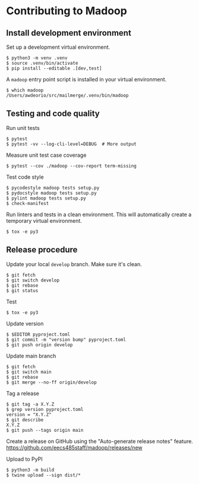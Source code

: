 Contributing to Madoop
======================

## Install development environment
Set up a development virtual environment.
```console
$ python3 -m venv .venv
$ source .venv/bin/activate
$ pip install --editable .[dev,test]
```

A `madoop` entry point script is installed in your virtual environment.
```console
$ which madoop
/Users/awdeorio/src/mailmerge/.venv/bin/madoop
```

## Testing and code quality
Run unit tests
```console
$ pytest
$ pytest -vv --log-cli-level=DEBUG  # More output
```

Measure unit test case coverage
```console
$ pytest --cov ./madoop --cov-report term-missing
```

Test code style
```console
$ pycodestyle madoop tests setup.py
$ pydocstyle madoop tests setup.py
$ pylint madoop tests setup.py
$ check-manifest
```

Run linters and tests in a clean environment.  This will automatically create a temporary virtual environment.
```console
$ tox -e py3
```

## Release procedure
Update your local `develop` branch.  Make sure it's clean.
```console
$ git fetch
$ git switch develop
$ git rebase
$ git status
```

Test
```console
$ tox -e py3
```

Update version
```console
$ $EDITOR pyproject.toml
$ git commit -m "version bump" pyproject.toml
$ git push origin develop
```

Update main branch
```console
$ git fetch
$ git switch main
$ git rebase
$ git merge --no-ff origin/develop
```

Tag a release
```console
$ git tag -a X.Y.Z
$ grep version pyproject.toml
version = "X.Y.Z"
$ git describe
X.Y.Z
$ git push --tags origin main
```

Create a release on GitHub using the "Auto-generate release notes" feature. https://github.com/eecs485staff/madoop/releases/new

Upload to PyPI
```console
$ python3 -m build
$ twine upload --sign dist/*
```
